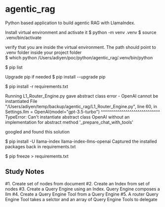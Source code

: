 # agentic_rag
Python based application to build agentic RAG with LlamaIndex. 

Install virtual environment and activate it
$ python -m venv .venv
$ source .venv/bin/activate

verify that you are inside the virtual environment. The path 
should point to .venv folder inside your project folder  
$ which python
/Users/adiyen/poc/python/agentic_rag/.venv/bin/python


$ pip list

Upgrade pip if needed
$ pip install --upgrade pip

$ pip install -r requirements.txt

Running L1_Router_Engine.py gave abstract class error - OpenAI cannot be instantiated
  File "/Users/adiyen/temp/backup/agentic_rag/L1_Router_Engine.py", line 60, in <module>
    Settings.llm = OpenAI(model="gpt-3.5-turbo")
                   ^^^^^^^^^^^^^^^^^^^^^^^^^^^^^
TypeError: Can't instantiate abstract class OpenAI without an implementation for abstract method '_prepare_chat_with_tools'

googled and found this solution

$ pip install -U llama-index llama-index-llms-openai
Captured the installed packages back in requirements.txt

$ pip freeze > requirements.txt 

Study Notes
-----------
#1. Create set of nodes from document
#2. Create an Index from set of nodes
#3. Create a Query Engine using an Index. Query Engine composes a llm
#4. Create a Query Engine Tool from a Query Engine
#5. A router Query Engine Tool takes a selctor and an array of Query Engine Tools to delegate




